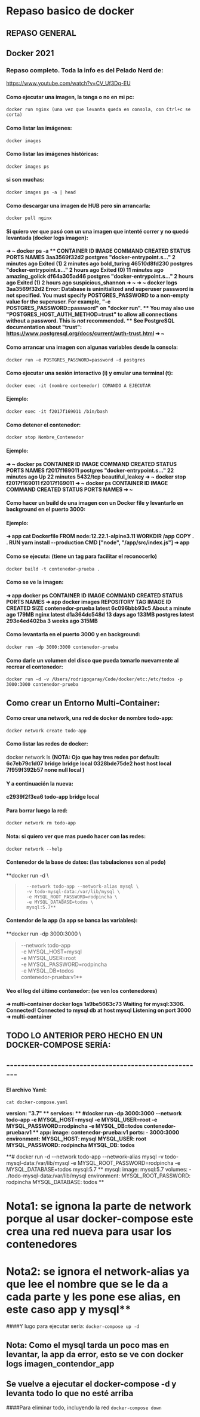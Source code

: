 # Repaso basico de docker
## REPASO GENERAL

## Docker 2021

### Repaso completo. Toda la info es del Pelado Nerd de:
https://www.youtube.com/watch?v=CV_Uf3Dq-EU


#### Como ejecutar una imagen, la tenga o no en mi pc:
`docker run nginx (una vez que levanta queda en consola, con Ctrl+c se corta)`

#### Como listar las imágenes:
`docker images`

#### Como listar las imágenes históricas:
`docker images ps`
#### si son muchas:
`docker images ps -a | head`

#### Como descargar una imagen de HUB pero sin arrancarla:
`docker pull nginx`

#### Si quiero ver que pasó con un una imagen que intenté correr y no quedó levantada (docker logs imagen):
**➜  ~ docker ps -a
**
CONTAINER ID   IMAGE      COMMAND                  CREATED         STATUS                      PORTS     NAMES
3aa3569f32d2   postgres   "docker-entrypoint.s…"   2 minutes ago   Exited (1) 2 minutes ago              bold_turing
46510d8fd230   postgres   "docker-entrypoint.s…"   2 hours ago     Exited (0) 11 minutes ago             amazing_golick
df64a305ad46   postgres   "docker-entrypoint.s…"   2 hours ago     Exited (1) 2 hours ago                suspicious_shannon
➜  ~
➜  ~ docker logs 3aa3569f32d2
Error: Database is uninitialized and superuser password is not specified.
       You must specify POSTGRES_PASSWORD to a non-empty value for the
       superuser. For example, "-e POSTGRES_PASSWORD=password" on "docker run".
**
       You may also use "POSTGRES_HOST_AUTH_METHOD=trust" to allow all
       connections without a password. This is *not* recommended.
**
       See PostgreSQL documentation about "trust":
       https://www.postgresql.org/docs/current/auth-trust.html
➜  ~**

#### Como arrancar una imagen con algunas variables desde la consola:
`docker run -e POSTGRES_PASSWORD=password -d postgres`

#### Como ejecutar una sesión interactivo (i) y emular una terminal (t):
`docker exec -it (nombre contenedor) COMANDO A EJECUTAR`
#### Ejemplo:
`docker exec -it f2017f169011 /bin/bash`

#### Como detener el contenedor:
`docker stop Nombre_Contenedor`
#### Ejemplo:
**➜  ~ docker ps
CONTAINER ID   IMAGE      COMMAND                  CREATED          STATUS          PORTS      NAMES
f2017f169011   postgres   "docker-entrypoint.s…"   22 minutes ago   Up 22 minutes   5432/tcp   beautiful_leakey
➜  ~ docker stop f2017f169011
f2017f169011
➜  ~ docker ps
CONTAINER ID   IMAGE     COMMAND   CREATED   STATUS    PORTS     NAMES
➜  ~**

#### Como hacer un build de una imagen con un Docker file y levantarlo en background en el puerto 3000:
#### Ejemplo:
**➜  app cat Dockerfile
FROM node:12.22.1-alpine3.11
WORKDIR /app
COPY . .
RUN yarn install --production
CMD ["node", "/app/src/index.js"]
➜  app**

#### Como se ejecuta: (tiene un tag para facilitar el reconocerlo)
`docker build -t contenedor-prueba .`

#### Como se ve la imagen:
**➜  app docker ps
CONTAINER ID   IMAGE     COMMAND   CREATED   STATUS    PORTS     NAMES
➜  app docker images
REPOSITORY          TAG       IMAGE ID       CREATED              SIZE
contenedor-prueba   latest    6c096bbb93c5   About a minute ago   179MB
nginx               latest    d1a364dc548d   13 days ago          133MB
postgres            latest    293e4ed402ba   3 weeks ago          315MB**

#### Como levantarla en el puerto 3000 y en background:
`docker run -dp 3000:3000 contenedor-prueba`

#### Como darle un volumen del disco que pueda tomarlo nuevamente al recrear el contenedor:
`docker run -d -v /Users/rodrigogaray/Code/docker/etc:/etc/todos -p 3000:3000 contenedor-prueba`

## Como crear un Entorno Multi-Container:

#### Como crear una network, una red de docker de nombre todo-app:
`docker network create todo-app`

#### Como listar las redes de docker:
docker network ls
**(NOTA: Ojo que hay tres redes por default:
6c7eb79c1d07   bridge     bridge    local
0328bde75de2   host       host      local
7f959f392b57   none       null      local  )**

#### Y a continuación la nueva:
**c2939f2f3ea6   todo-app   bridge    local**

#### Para borrar luego la red:
`docker network rm todo-app`

#### **Nota: si quiero ver que mas puedo hacer con las redes:**
`docker network --help`

#### Contenedor de la base de datos: (las tabulaciones son al pedo)
**docker run -d \
>       --network todo-app --network-alias mysql \
>       -v todo-mysql-data:/var/lib/mysql \
>       -e MYSQL_ROOT_PASSWORD=rodpincha \
>       -e MYSQL_DATABASE=todos \
>       mysql:5.7**

#### Contendor de la app (la app se banca las variables):
**docker run -dp 3000:3000 \
> --network todo-app \
> -e MYSQL_HOST=mysql \
> -e MYSQL_USER=root \
> -e MYSQL_PASSWORD=rodpincha \
> -e MYSQL_DB=todos \
> contenedor-prueba:v1**

#### Veo el log del último contenedor: (se ven los contenedores)
**➜  multi-container docker logs 1a9be5663c73
Waiting for mysql:3306.
Connected!
Connected to mysql db at host mysql
Listening on port 3000
➜  multi-container**

## TODO LO ANTERIOR PERO HECHO EN UN DOCKER-COMPOSE SERÍA:
## ------------------------------------------------------

#### El archivo Yaml:

`cat docker-compose.yaml`

**version: "3.7"
**
services:
**
#docker run -dp 3000:3000 --network todo-app -e MYSQL_HOST=mysql -e MYSQL_USER=root -e MYSQL_PASSWORD=rodpincha -e MYSQL_DB=todos contenedor-prueba:v1
**
  app:
    image: contenedor-prueba:v1
    ports:
      - 3000:3000
    environment:
      MYSQL_HOST: mysql
      MYSQL_USER: root
      MYSQL_PASSWORD: rodpincha
      MYSQL_DB: todos**

**# docker run -d     --network todo-app --network-alias mysql     -v todo-mysql-data:/var/lib/mysql     -e MYSQL_ROOT_PASSWORD=rodpincha     -e MYSQL_DATABASE=todos     mysql:5.7
**
  mysql:
    image: mysql:5.7
    volumes:
      - ./todo-mysql-data:/var/lib/mysql
    environment:
      MYSQL_ROOT_PASSWORD: rodpincha
      MYSQL_DATABASE: todos
**
# Nota1: se ignona la parte de network porque al usar docker-compose este crea una red nueva para usar los contenedores
# Nota2: se ignora el network-alias ya que lee el nombre que se le da a cada parte y les pone ese alias, en este caso app y mysql**

####Y lugo para ejecutar sería:
`docker-compose up -d`

## Nota: Como el mysql tarda un poco mas en levantar, la app da error, esto se ve con docker logs imagen_contendor_app
## Se vuelve a ejecutar el docker-compose -d y levanta todo lo que no esté arriba

####Para eliminar todo, incluyendo la red
`docker-compose down`

